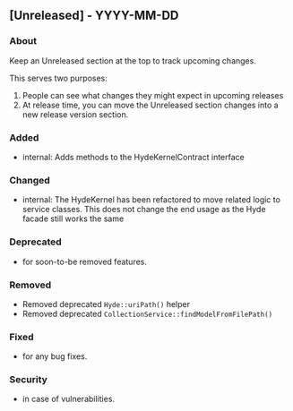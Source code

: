 ## [Unreleased] - YYYY-MM-DD

### About

Keep an Unreleased section at the top to track upcoming changes.

This serves two purposes:

1. People can see what changes they might expect in upcoming releases
2. At release time, you can move the Unreleased section changes into a new release version section.

### Added
- internal: Adds methods to the HydeKernelContract interface

### Changed
- internal: The HydeKernel has been refactored to move related logic to service classes. This does not change the end usage as the Hyde facade still works the same

### Deprecated
- for soon-to-be removed features.

### Removed
- Removed deprecated `Hyde::uriPath()` helper
- Removed deprecated `CollectionService::findModelFromFilePath()`

### Fixed
- for any bug fixes.

### Security
- in case of vulnerabilities.
